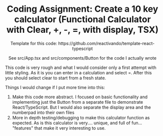 <h1 align="center">
    Coding Assignment: Create a 10 key calculator (Functional Calculator with Clear, +, -, =, with display, TSX)
</h1>

<p align="center">
  Template for this code: https://github.com/reactivando/template-react-typescript
</p>

<p align="center">
  See src/App.tsx and src/components/Button for the code I actually wrote
</p>


This code is very rough and what I would consider only a first attempt with little styling. As it is you can enter in a calculation and select =. After this you should select clear to start from a fresh state.
<p>
Things I would change if I put more time into this:
</p>
<ol>
<li>Make this code more abstract. I focused on basic functionality and implementing just the Button from a separate file to demonstrate React/TypeScript. But I would also separate the display area and the numberpad into their own files</li>
<li>More in depth testing/debugging to make this calculator function as expected. As is this calculator is very.... unique, and full of fun... "features" that make it very interesting to use. </li>
</ol>
